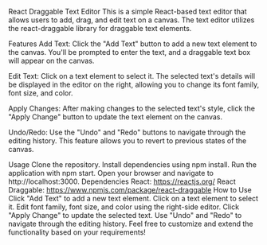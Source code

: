 React Draggable Text Editor
This is a simple React-based text editor that allows users to add, drag, and edit text on a canvas. The text editor utilizes the react-draggable library for draggable text elements.

Features
Add Text: Click the "Add Text" button to add a new text element to the canvas. You'll be prompted to enter the text, and a draggable text box will appear on the canvas.

Edit Text: Click on a text element to select it. The selected text's details will be displayed in the editor on the right, allowing you to change its font family, font size, and color.

Apply Changes: After making changes to the selected text's style, click the "Apply Change" button to update the text element on the canvas.

Undo/Redo: Use the "Undo" and "Redo" buttons to navigate through the editing history. This feature allows you to revert to previous states of the canvas.

Usage
Clone the repository.
Install dependencies using npm install.
Run the application with npm start.
Open your browser and navigate to http://localhost:3000.
Dependencies
React: https://reactjs.org/
React Draggable: https://www.npmjs.com/package/react-draggable
How to Use
Click "Add Text" to add a new text element.
Click on a text element to select it.
Edit font family, font size, and color using the right-side editor.
Click "Apply Change" to update the selected text.
Use "Undo" and "Redo" to navigate through the editing history.
Feel free to customize and extend the functionality based on your requirements!
